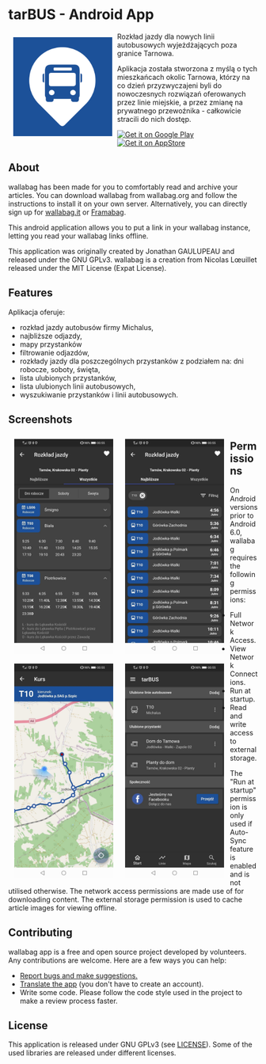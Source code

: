 # tarBUS - Android App

<img src="/assets/icons/favicon.png" align="left"
width="200" hspace="10" vspace="10">

Rozkład jazdy dla nowych linii autobusowych wyjeżdżających poza granice Tarnowa.

Aplikacja została stworzona z myślą o tych mieszkańcach okolic Tarnowa, którzy na co dzień przyzwyczajeni byli do nowoczesnych rozwiązań oferowanych przez linie miejskie, a przez zmianę na prywatnego przewoźnika - całkowicie stracili do nich dostęp.

<p align="left">
<a href="https://play.google.com/store/apps/details?id=com.dpajak99.tarbus2021">
    <img alt="Get it on Google Play"
        height="83"
        src="https://inspirationapps.com/wp-content/uploads/2020/01/google-play-badge.png" />
</a>  
<a href="https://apps.apple.com/pl/app/tarbus/id1554556128">
    <img alt="Get it on AppStore"
        height="80"
        src="https://inspirationapps.com/wp-content/uploads/2020/01/app-store-badge.png" />
        </a>
        </p>

## About

wallabag has been made for you to comfortably read and archive your articles.
You can download wallabag from wallabag.org and follow the instructions to install it on your own server.
Alternatively, you can directly sign up for [wallabag.it](https://wallabag.it) or [Framabag](https://framabag.org).

This android application allows you to put a link in your wallabag instance, letting you read your wallabag links offline.

This application was originally created by Jonathan GAULUPEAU and released under the GNU GPLv3.
wallabag is a creation from Nicolas Lœuillet released under the MIT License (Expat License).

## Features

Aplikacja oferuje:
- rozkład jazdy autobusów firmy Michalus,
- najbliższe odjazdy,
- mapy przystanków
- filtrowanie odjazdów,
- rozkłady jazdy dla poszczególnych przystanków z podziałem na: dni robocze, soboty, święta,
- lista ulubionych przystanków,
- lista ulubionych linii autobusowych,
- wyszukiwanie przystanków i linii autobusowych.

## Screenshots

[<img src="/screenshots/pic1.jpg" align="left"
width="200"
    hspace="12" vspace="10">](/screenshots/pic1.jpg)
[<img src="/screenshots/pic2.jpg" align="left"
width="200"
    hspace="12" vspace="10">](/screenshots/pic2.jpg)
[<img src="/screenshots/pic3.jpg" align="left"
width="200"
    hspace="12" vspace="10">](/screenshots/pic3.jpg)
[<img src="/screenshots/pic4.jpg" align="left"
width="200"
    hspace="12" vspace="10">](/screenshots/pic4.jpg)












## Permissions

On Android versions prior to Android 6.0, wallabag requires the following permissions:
- Full Network Access.
- View Network Connections.
- Run at startup.
- Read and write access to external storage.

The "Run at startup" permission is only used if Auto-Sync feature is enabled and is not utilised otherwise. The network access permissions are made use of for downloading content. The external storage permission is used to cache article images for viewing offline.

## Contributing

wallabag app is a free and open source project developed by volunteers. Any contributions are welcome. Here are a few ways you can help:
 * [Report bugs and make suggestions.](https://github.com/wallabag/android-app/issues)
 * [Translate the app](https://hosted.weblate.org/projects/wallabag/android-app/) (you don't have to create an account).
 * Write some code. Please follow the code style used in the project to make a review process faster.

## License

This application is released under GNU GPLv3 (see [LICENSE](LICENSE)).
Some of the used libraries are released under different licenses.
